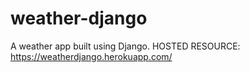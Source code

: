 # weather-django
A weather app built using Django.
HOSTED RESOURCE: https://weatherdjango.herokuapp.com/
